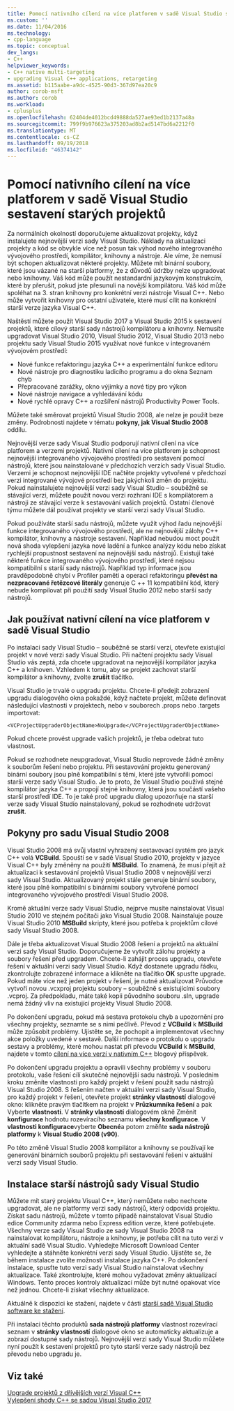 ```yaml
---
title: Pomocí nativního cílení na více platforem v sadě Visual Studio sestavení starých projektů | Dokumentace Microsoftu
ms.custom: ''
ms.date: 11/04/2016
ms.technology:
- cpp-language
ms.topic: conceptual
dev_langs:
- C++
helpviewer_keywords:
- C++ native multi-targeting
- upgrading Visual C++ applications, retargeting
ms.assetid: b115aabe-a9dc-4525-90d3-367d97ea20c9
author: corob-msft
ms.author: corob
ms.workload:
- cplusplus
ms.openlocfilehash: 62404de4012bcd49888da527ae93ed1b2137a48a
ms.sourcegitcommit: 799f9b976623a375203ad8b2ad5147bd6a2212f0
ms.translationtype: MT
ms.contentlocale: cs-CZ
ms.lasthandoff: 09/19/2018
ms.locfileid: "46374142"
---
```

# <a name="use-native-multi-targeting-in-visual-studio-to-build-old-projects"></a>Pomocí nativního cílení na více platforem v sadě Visual Studio sestavení starých projektů

Za normálních okolností doporučujeme aktualizovat projekty, když instalujete nejnovější verzi sady Visual Studio. Náklady na aktualizaci projekty a kód se obvykle více než posun tak výhod nového integrovaného vývojového prostředí, kompilátor, knihovny a nástroje. Ale víme, že nemusí být schopen aktualizovat některé projekty. Můžete mít binární soubory, které jsou vázané na starší platformy, že z důvodů údržby nelze upgradovat nebo knihovny. Váš kód může použít nestandardní jazykovým konstrukcím, které by přerušit, pokud jste přesunuli na novější kompilátoru. Váš kód může spoléhat na 3. stran knihovny pro konkrétní verzi nástroje Visual C++. Nebo může vytvořit knihovny pro ostatní uživatele, které musí cílit na konkrétní starší verze jazyka Visual C++.

Naštěstí můžete použít Visual Studio 2017 a Visual Studio 2015 k sestavení projektů, které cílový starší sady nástrojů kompilátoru a knihovny. Nemusíte upgradovat Visual Studio 2010, Visual Studio 2012, Visual Studio 2013 nebo projektu sady Visual Studio 2015 využívat nové funkce v integrovaném vývojovém prostředí:

  - Nové funkce refaktoringu jazyka C++ a experimentální funkce editoru
  - Nové nástroje pro diagnostiku ladicího programu a do okna Seznam chyb
  - Přepracované zarážky, okno výjimky a nové tipy pro výkon
  - Nové nástroje navigace a vyhledávání kódu
  - Nové rychlé opravy C++ a rozšíření nástrojů Productivity Power Tools.

Můžete také směrovat projektů Visual Studio 2008, ale nelze je použít beze změny. Podrobnosti najdete v tématu **pokyny, jak Visual Studio 2008** oddílu.

Nejnovější verze sady Visual Studio podporují nativní cílení na více platforem a verzemi projektů. Nativní cílení na více platforem je schopnost nejnovější integrovaného vývojového prostředí pro sestavení pomocí nástrojů, které jsou nainstalované v předchozích verzích sady Visual Studio. Verzemi je schopnost nejnovější IDE načtěte projekty vytvořené v předchozí verzi integrované vývojové prostředí bez jakýchkoli změn do projektu. Pokud nainstalujete nejnovější verzi sady Visual Studio – souběžně se stávající verzi, můžete použít novou verzi rozhraní IDE s kompilátorem a nástroji ze stávající verze k sestavování vašich projektů. Ostatní členové týmu můžete dál používat projekty ve starší verzi sady Visual Studio.

Pokud používáte starší sadu nástrojů, můžete využít výhod řadu nejnovější funkce integrovaného vývojového prostředí, ale ne nejnovější zálohy C++ kompilátor, knihovny a nástroje sestavení. Například nebudou moct použít nová shoda vylepšení jazyka nové ladění a funkce analýzy kódu nebo získat rychlejší propustnost sestavení na nejnovější sadu nástrojů. Existují také některé funkce integrovaného vývojového prostředí, které nejsou kompatibilní s starší sady nástrojů. Například typ informace jsou pravděpodobně chybí v Profiler paměti a operaci refaktoringu **převést na nezpracované řetězcové literály** generuje C ++ 11 kompatibilní kód, který nebude kompilovat při použití sady Visual Studio 2012 nebo starší sady nástrojů.

## <a name="how-to-use-native-multi-targeting-in-visual-studio"></a>Jak používat nativní cílení na více platforem v sadě Visual Studio

Po instalaci sady Visual Studio – souběžně se starší verzí, otevřete existující projekt v nové verzi sady Visual Studio. Při načtení projektu sady Visual Studio vás zeptá, zda chcete upgradovat na nejnovější kompilátor jazyka C++ a knihoven. Vzhledem k tomu, aby se projekt zachovat starší kompilátor a knihovny, zvolte **zrušit** tlačítko.

Visual Studio je trvalé o upgradu projektu. Chcete-li předejít zobrazení upgradu dialogového okna pokaždé, když načtete projekt, můžete definovat následující vlastnosti v projektech, nebo v souborech .props nebo .targets importovat:

`<VCProjectUpgraderObjectName>NoUpgrade</VCProjectUpgraderObjectName>`

Pokud chcete provést upgrade vašich projektů, je třeba odebrat tuto vlastnost.

Pokud se rozhodnete neupgradovat, Visual Studio neprovede žádné změny k souborům řešení nebo projektu. Při sestavování projektu generovaný binární soubory jsou plně kompatibilní s těmi, které jste vytvořili pomocí starší verze sady Visual Studio. Je to proto, že Visual Studio používá stejné kompilátor jazyka C++ a propojí stejné knihovny, která jsou součástí vašeho starší prostředí IDE. To je také proč upgradu dialog upozorňuje na starší verze sady Visual Studio nainstalovaný, pokud se rozhodnete udržovat **zrušit**.

## <a name="instructions-for-visual-studio-2008"></a>Pokyny pro sadu Visual Studio 2008  
  
Visual Studio 2008 má svůj vlastní vyhrazený sestavovací systém pro jazyk C++ volá **VCBuild**. Spouští se v sadě Visual Studio 2010, projekty v jazyce Visual C++ byly změněny na použití **MSBuild**. To znamená, že musí přejít až aktualizaci k sestavování projektů Visual Studio 2008 v nejnovější verzi sady Visual Studio. Aktualizovaný projekt stále generuje binární soubory, které jsou plně kompatibilní s binárními soubory vytvořené pomocí integrovaného vývojového prostředí Visual Studio 2008.

Kromě aktuální verze sady Visual Studio, nejprve musíte nainstalovat Visual Studio 2010 ve stejném počítači jako Visual Studio 2008. Nainstaluje pouze Visual Studio 2010 **MSBuild** skripty, které jsou potřeba k projektům cílové sady Visual Studio 2008. 

Dále je třeba aktualizovat Visual Studio 2008 řešení a projektů na aktuální verzi sady Visual Studio. Doporučujeme že vytvořit zálohu projekty a soubory řešení před upgradem. Chcete-li zahájit proces upgradu, otevřete řešení v aktuální verzi sady Visual Studio. Když dostanete upgradu řádku, zkontrolujte zobrazené informace a klikněte na tlačítko **OK** spusťte upgrade. Pokud máte více než jeden projekt v řešení, je nutné aktualizovat Průvodce vytvoří novou .vcxproj projektu soubory – souběžně s existujícími soubory .vcproj. Za předpokladu, máte také kopii původního souboru .sln, upgrade nemá žádný vliv na existující projekty Visual Studio 2008.

Po dokončení upgradu, pokud má sestava protokolu chyb a upozornění pro všechny projekty, seznamte se s nimi pečlivě. Převod z **VCBuild** k **MSBuild** může způsobit problémy. Ujistěte se, že pochopit a implementovat všechny akce položky uvedené v sestavě. Další informace o protokolu o upgradu sestavy a problémy, které mohou nastat při převodu **VCBuild** k **MSBuild**, najdete v tomto [cílení na více verzí v nativním C++](https://blogs.msdn.microsoft.com/vcblog/2009/12/08/c-native-multi-targeting/) blogový příspěvek.

Po dokončení upgradu projektu a opravili všechny problémy v souboru protokolu, vaše řešení cílí skutečně nejnovější sadu nástrojů. V posledním kroku změníte vlastnosti pro každý projekt v řešení použít sadu nástrojů Visual Studio 2008. S řešením načten v aktuální verzi sady Visual Studio, pro každý projekt v řešení, otevřete projekt **stránky vlastností** dialogové okno: klikněte pravým tlačítkem na projekt v **Průzkumníka řešení** a pak Vyberte **vlastnosti**. V **stránky vlastností** dialogovém okně Změnit **konfigurace** hodnotu rozevíracího seznamu **všechny konfigurace**. V **vlastnosti konfigurace**vyberte **Obecné**a potom změňte **sada nástrojů platformy** k **Visual Studio 2008 (v90)**.

Po této změně Visual Studio 2008 kompilátor a knihovny se používají ke generování binárních souborů projektu při sestavování řešení v aktuální verzi sady Visual Studio.

## <a name="install-an-older-visual-studio-toolset"></a>Instalace starší nástrojů sady Visual Studio

Můžete mít starý projektu Visual C++, který nemůžete nebo nechcete upgradovat, ale ne platformy verzi sady nástrojů, který odpovídá projektu. Získat sadu nástrojů, můžete v tomto případě nainstalovat Visual Studio edice Community zdarma nebo Express edition verze, které potřebujete. Všechny verze sady Visual Studio ze sady Visual Studio 2008 na nainstalovat kompilátoru, nástroje a knihovny, je potřeba cílit na tuto verzi v aktuální sadě Visual Studio. Vyhledejte Microsoft Download Center vyhledejte a stáhněte konkrétní verzi sady Visual Studio. Ujistěte se, že během instalace zvolíte možnosti instalace jazyka C++. Po dokončení instalace, spusťte tuto verzi sady Visual Studio nainstalovat všechny aktualizace. Také zkontrolujte, které mohou vyžadovat změny aktualizací Windows. Tento proces kontroly aktualizací může být nutné opakovat více než jednou. Chcete-li získat všechny aktualizace.

Aktuálně k dispozici ke stažení, najdete v části [starší sadě Visual Studio software ke stažení](https://visualstudio.microsoft.com/vs/older-downloads/).

Při instalaci těchto produktů **sada nástrojů platformy** vlastnost rozevírací seznam v **stránky vlastností** dialogové okno se automaticky aktualizuje a zobrazí dostupné sady nástrojů. Nejnovější verzi sady Visual Studio můžete nyní použít k sestavení projektů pro tyto starší verze sady nástrojů bez převodu nebo upgradu je.

## <a name="see-also"></a>Viz také

[Upgrade projektů z dřívějších verzí Visual C++](upgrading-projects-from-earlier-versions-of-visual-cpp.md)<br/>
[Vylepšení shody C++ se sadou Visual Studio 2017](../cpp-conformance-improvements-2017.md)  